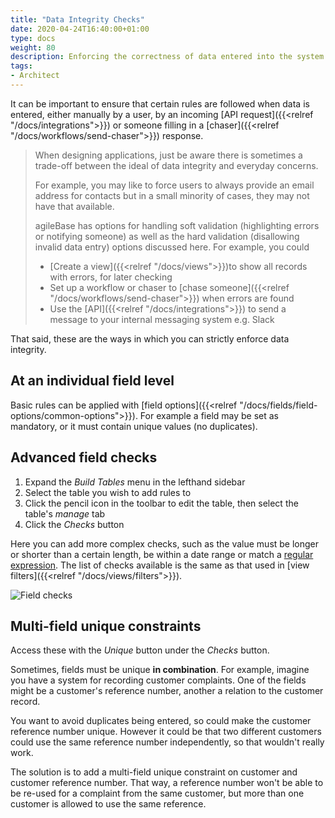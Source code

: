 ```yaml
---
title: "Data Integrity Checks"
date: 2020-04-24T16:40:00+01:00
type: docs
weight: 80
description: Enforcing the correctness of data entered into the system
tags:
- Architect
---
```

It can be important to ensure that certain rules are followed when data is entered, either manually by a user, by an incoming [API request]({{<relref "/docs/integrations">}}) or someone filling in a [chaser]({{<relref "/docs/workflows/send-chaser">}}) response.

> When designing applications, just be aware there is sometimes a trade-off between the ideal of data integrity and everyday concerns.
> 
> For example, you may like to force users to always provide an email address for contacts but in a small minority of cases, they may not have that available.
> 
> agileBase has options for handling soft validation (highlighting errors or notifying someone) as well as the hard validation (disallowing invalid data entry) options discussed here. For example, you could
> * [Create a view]({{<relref "/docs/views">}})to show all records with errors, for later checking
> * Set up a workflow or chaser to [chase someone]({{<relref "/docs/workflows/send-chaser">}}) when errors are found
> * Use the [API]({{<relref "/docs/integrations">}}) to send a message to your internal messaging system e.g. Slack

That said, these are the ways in which you can strictly enforce data integrity.

## At an individual field level
Basic rules can be applied with [field options]({{<relref "/docs/fields/field-options/common-options">}}). For example a field may be set as mandatory, or it must contain unique values (no duplicates).

## Advanced field checks
1. Expand the _Build Tables_ menu in the lefthand sidebar
2. Select the table you wish to add rules to
3. Click the pencil icon in the toolbar to edit the table, then select the table's _manage_ tab
4. Click the _Checks_ button

Here you can add more complex checks, such as the value must be longer or shorter than a certain length, be within a date range or match a [regular expression](https://en.wikipedia.org/wiki/Regular_expression). The list of checks available is the same as that used in [view filters]({{<relref "/docs/views/filters">}}).

![Field checks](/field-checks.png)

## Multi-field unique constraints
Access these with the _Unique_ button under the _Checks_ button.

Sometimes, fields must be unique **in combination**. For example, imagine you have a system for recording customer complaints. One of the fields might be a customer's reference number, another a relation to the customer record.

You want to avoid duplicates being entered, so could make the customer reference number unique. However it could be that two different customers could use the same reference number independently, so that wouldn't really work.

The solution is to add a multi-field unique constraint on customer and customer reference number. That way, a reference number won't be able to be re-used for a complaint from the same customer, but more than one customer is allowed to use the same reference.

